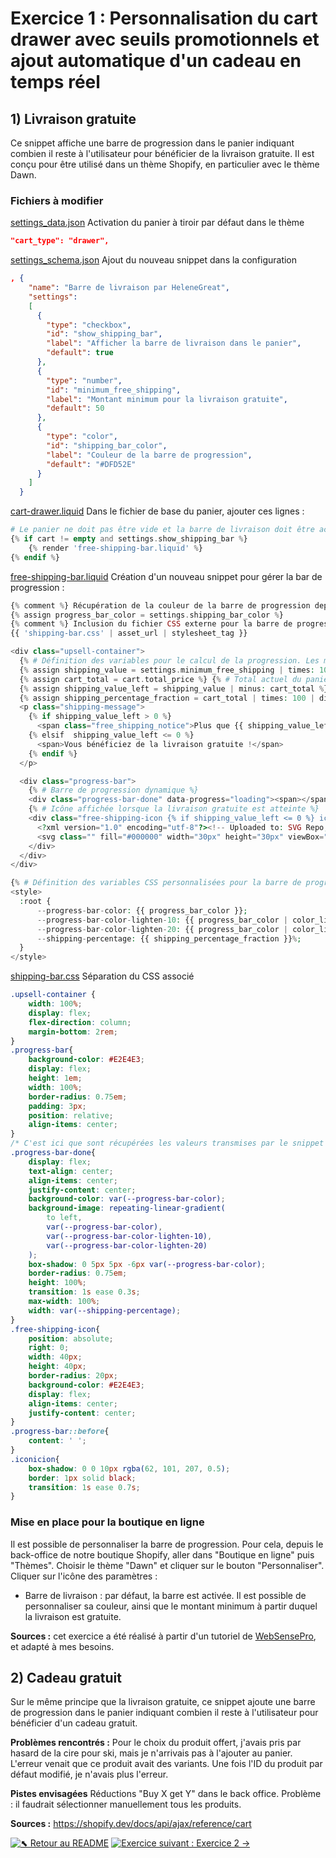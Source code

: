 # Exercice 1 : Personnalisation du cart drawer avec seuils promotionnels et ajout automatique d'un cadeau en temps réel

## 1) Livraison gratuite
Ce snippet affiche une barre de progression dans le panier indiquant combien il reste à l'utilisateur pour bénéficier de la livraison gratuite. Il est conçu pour être utilisé dans un thème Shopify, en particulier avec le thème Dawn.

### Fichiers à modifier
[settings_data.json](../config/settings_data.json) Activation du panier à tiroir par défaut dans le thème
```json
"cart_type": "drawer",
```
[settings_schema.json](../config/settings_schema.json) Ajout du nouveau snippet dans la configuration
```json
, {
    "name": "Barre de livraison par HeleneGreat",
    "settings":
    [
      {
        "type": "checkbox",
        "id": "show_shipping_bar",
        "label": "Afficher la barre de livraison dans le panier",
        "default": true
      },
      {
        "type": "number",
        "id": "minimum_free_shipping",
        "label": "Montant minimum pour la livraison gratuite",
        "default": 50
      },
      {
        "type": "color",
        "id": "shipping_bar_color",
        "label": "Couleur de la barre de progression",
        "default": "#DFD52E"
      }
    ]
  }
```

[cart-drawer.liquid](../snippets/cart-drawer.liquid) Dans le fichier de base du panier, ajouter ces lignes :
```php
# Le panier ne doit pas être vide et la barre de livraison doit être activée
{% if cart != empty and settings.show_shipping_bar %}
    {% render 'free-shipping-bar.liquid' %}
{% endif %}
```

[free-shipping-bar.liquid](../snippets/free-shipping-bar.liquid) Création d'un nouveau snippet pour gérer la bar de progression :
```php
{% comment %} Récupération de la couleur de la barre de progression depuis les paramètres du thème {% endcomment %}
{% assign progress_bar_color = settings.shipping_bar_color %}
{% comment %} Inclusion du fichier CSS externe pour la barre de progression {% endcomment %}
{{ 'shipping-bar.css' | asset_url | stylesheet_tag }}

<div class="upsell-container">
  {% # Définition des variables pour le calcul de la progression. Les montants sont multipliés par 100 car les prix sont stockés en centimes. %}
  {% assign shipping_value = settings.minimum_free_shipping | times: 100 %} {% # Montant minimum pour la livraison gratuite %}
  {% assign cart_total = cart.total_price %} {% # Total actuel du panier %}
  {% assign shipping_value_left = shipping_value | minus: cart_total %} {% # Montant restant avant d'obtenir la livraison gratuite %}
  {% assign shipping_percentage_fraction = cart_total | times: 100 | divided_by: shipping_value %} {% # Pourcentage de progression %}
  <p class="shipping-message">
    {% if shipping_value_left > 0 %}
      <span class="free_shipping_notice">Plus que {{ shipping_value_left | money }} pour bénéficier de la livraison gratuite.</span>
    {% elsif  shipping_value_left <= 0 %}
      <span>Vous bénéficiez de la livraison gratuite !</span>
    {% endif %}
  </p>

  <div class="progress-bar">
    {% # Barre de progression dynamique %}
    <div class="progress-bar-done" data-progress="loading"><span></span></div>
    {% # Icône affichée lorsque la livraison gratuite est atteinte %}
    <div class="free-shipping-icon {% if shipping_value_left <= 0 %} iconicion {% endif %}"> 
      <?xml version="1.0" encoding="utf-8"?><!-- Uploaded to: SVG Repo, www.svgrepo.com, Generator: SVG Repo Mixer Tools -->
      <svg class="" fill="#000000" width="30px" height="30px" viewBox="0 -64 640 640" xmlns="http://www.w3.org/2000/svg"><path d="M624 352h-16V243.9c0-12.7-5.1-24.9-14.1-33.9L494 110.1c-9-9-21.2-14.1-33.9-14.1H416V48c0-26.5-21.5-48-48-48H112C85.5 0 64 21.5 64 48v48H8c-4.4 0-8 3.6-8 8v16c0 4.4 3.6 8 8 8h272c4.4 0 8 3.6 8 8v16c0 4.4-3.6 8-8 8H40c-4.4 0-8 3.6-8 8v16c0 4.4 3.6 8 8 8h208c4.4 0 8 3.6 8 8v16c0 4.4-3.6 8-8 8H8c-4.4 0-8 3.6-8 8v16c0 4.4 3.6 8 8 8h208c4.4 0 8 3.6 8 8v16c0 4.4-3.6 8-8 8H64v128c0 53 43 96 96 96s96-43 96-96h128c0 53 43 96 96 96s96-43 96-96h48c8.8 0 16-7.2 16-16v-32c0-8.8-7.2-16-16-16zM160 464c-26.5 0-48-21.5-48-48s21.5-48 48-48 48 21.5 48 48-21.5 48-48 48zm320 0c-26.5 0-48-21.5-48-48s21.5-48 48-48 48 21.5 48 48-21.5 48-48 48zm80-208H416V144h44.1l99.9 99.9V256z"/></svg>
    </div>
  </div>
</div>

{% # Définition des variables CSS personnalisées pour la barre de progression %}
<style>
  :root {
      --progress-bar-color: {{ progress_bar_color }};
      --progress-bar-color-lighten-10: {{ progress_bar_color | color_lighten: 10 }};
      --progress-bar-color-lighten-20: {{ progress_bar_color | color_lighten: 20 }};
      --shipping-percentage: {{ shipping_percentage_fraction }}%;
  }
</style>
```
[shipping-bar.css](../assets/shipping-bar.css) Séparation du CSS associé
```css
.upsell-container {
    width: 100%;
    display: flex;
    flex-direction: column;
    margin-bottom: 2rem;
}
.progress-bar{
    background-color: #E2E4E3;
    display: flex;
    height: 1em;
    width: 100%;
    border-radius: 0.75em;
    padding: 3px;
    position: relative;
    align-items: center;
}
/* C'est ici que sont récupérées les valeurs transmises par le snippet */
.progress-bar-done{
    display: flex;
    text-align: center;
    align-items: center;
    justify-content: center;
    background-color: var(--progress-bar-color);
    background-image: repeating-linear-gradient(
        to left,
        var(--progress-bar-color),
        var(--progress-bar-color-lighten-10),
        var(--progress-bar-color-lighten-20)
    );
    box-shadow: 0 5px 5px -6px var(--progress-bar-color);
    border-radius: 0.75em;
    height: 100%;
    transition: 1s ease 0.3s;
    max-width: 100%;
    width: var(--shipping-percentage);
}
.free-shipping-icon{
    position: absolute;
    right: 0;
    width: 40px;
    height: 40px;
    border-radius: 20px;
    background-color: #E2E4E3;
    display: flex;
    align-items: center;
    justify-content: center;
}
.progress-bar::before{
    content: ' ';
}
.iconicion{
    box-shadow: 0 0 10px rgba(62, 101, 207, 0.5);
    border: 1px solid black;
    transition: 1s ease 0.7s;
}
```

### Mise en place pour la boutique en ligne
Il est possible de personnaliser la barre de progression. Pour cela, depuis le back-office de notre boutique Shopify, aller dans "Boutique en ligne" puis "Thèmes".
Choisir le thème "Dawn" et cliquer sur le bouton "Personnaliser".
Cliquer sur l'icône des paramètres : 
- Barre de livraison : par défaut, la barre est activée. Il est possible de personnaliser sa couleur, ainsi que le montant minimum à partir duquel la livraison est gratuite.

**Sources :** cet exercice a été réalisé à partir d'un tutoriel de [WebSensePro](https://websensepro.com/blog/how-to-add-free-shipping-upsell-in-shopify-cart-without-app/), et adapté à mes besoins.

## 2) Cadeau gratuit

Sur le même principe que la livraison gratuite, ce snippet ajoute une barre de progression dans le panier indiquant combien il reste à l'utilisateur pour bénéficier d'un cadeau gratuit.

**Problèmes rencontrés :**
Pour le choix du produit offert, j'avais pris par hasard de la cire pour ski, mais je n'arrivais pas à l'ajouter au panier. L'erreur venait que ce produit avait des variants. Une fois l'ID du produit par défaut modifié, je n'avais plus l'erreur.

**Pistes envisagées**
Réductions "Buy X get Y" dans le back office. Problème : il faudrait sélectionner manuellement tous les produits.

**Sources :** https://shopify.dev/docs/api/ajax/reference/cart


[![⬉ Retour au README](https://img.shields.io/badge/⬉%20Retour-README-blue)](../README.md)  [![Exercice suivant : Exercice 2 →](https://img.shields.io/badge/Exercice%20suivant%20→-Exercice%202-green)](exercice2.md)
